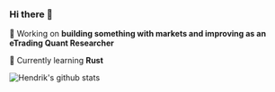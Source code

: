 ### Hi there 👋

🔭 Working on **building something with markets and improving as an eTrading Quant Researcher**

🌱 Currently learning **Rust** 


![Hendrik's github stats](https://github-readme-stats.vercel.app/api?username=HendrikMS&count_private=true&show_icons=true&theme=dracul)
